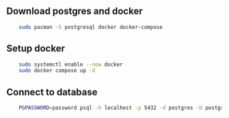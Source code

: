 ## Download postgres and docker
```bash
    sudo pacman -S postgresql docker docker-compose
```  

## Setup docker
```bash
    sudo systemctl enable --now docker
    sudo docker compose up -d
```  

## Connect to database
```bash
    PGPASSWORD=password psql -h localhost -p 5432 -d postgres -U postgres
```

